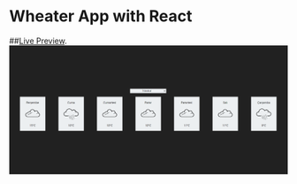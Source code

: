 # Wheater App with React
##[Live Preview](http://191.96.1.134:5000/).
![Image](https://github.com/rzsaglam/Wheater-App-with-React/blob/master/Wheater-App.png)

